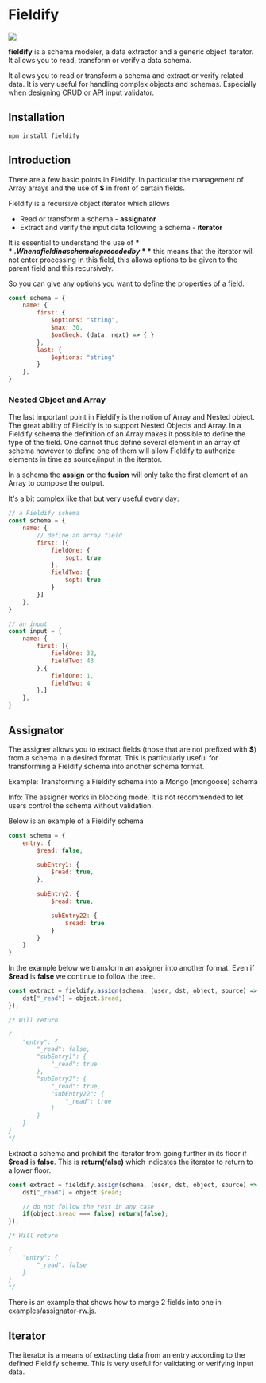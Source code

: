 # Fieldify

[![][travis-build-img]][travis-build-url]

**fieldify** is a schema modeler, a data extractor and a generic object iterator. It allows you to read, transform or verify a data schema.

It allows you to read or transform a schema and extract or verify related data. It is very useful for handling complex objects and schemas. Especially when designing CRUD or API input validator.

## Installation

```
npm install fieldify
```

## Introduction

There are a few basic points in Fieldify. In particular the management of Array arrays and the use of **$** in front of certain fields.

Fieldify is a recursive object iterator which allows

* Read or transform a schema - **assignator**
* Extract and verify the input data following a schema - **iterator**

It is essential to understand the use of **$**. When a field in a schema is preceded by **$** this means that the iterator will not enter processing in this field, this allows options to be given to the parent field and this recursively.

So you can give any options you want to define the properties of a field.

```js
const schema = {
	name: {
		first: {
			$options: "string",
			$max: 30,
			$onCheck: (data, next) => { }
		},
		last: {
			$options: "string"
		}
	},
}
```

### Nested Object and Array

The last important point in Fieldify is the notion of Array and Nested object. The great ability of Fieldify is to support Nested Objects and Array. In a Fieldify schema the definition of an Array makes it possible to define the type of the field. One cannot thus define several element in an array of schema however to define one of them will allow Fieldify to authorize elements in time as source/input in the iterator.


In a schema the **assign** or the **fusion** will only take the first element of an Array to compose the output.

It's a bit complex like that but very useful every day:

```js
// a Fieldify schema
const schema = {
	name: {
		// define an array field
		first: [{
			fieldOne: {
				$opt: true
			},
			fieldTwo: {
				$opt: true
			}
		}]
	},
}

// an input
const input = {
	name: {
		first: [{
			fieldOne: 32,
			fieldTwo: 43
		},{
			fieldOne: 1,
			fieldTwo: 4
		},]
	},
}

```

## Assignator

The assigner allows you to extract fields (those that are not prefixed with **$**) from a schema in a desired format. This is particularly useful for transforming a Fieldify schema into another schema format.

Example: Transforming a Fieldify schema into a Mongo (mongoose) schema

Info: The assigner works in blocking mode. It is not recommended to let users control the schema without validation.

Below is an example of a Fieldify schema

```js
const schema = {
    entry: {
        $read: false,

        subEntry1: {
            $read: true,
        },

        subEntry2: {
            $read: true,

            subEntry22: {
                $read: true
            }
        }
    }
}
```

In the example below we transform an assigner into another format. Even if **$read** is **false** we continue to follow the tree.

```js
const extract = fieldify.assign(schema, (user, dst, object, source) => {
	dst["_read"] = object.$read;
});

/* Will return

{
	"entry": {
		"_read": false,
		"subEntry1": {
			"_read": true
		},
		"subEntry2": {
			"_read": true,
			"subEntry22": {
				"_read": true
			}
		}
	}
}
*/
```

Extract a schema and prohibit the iterator from going further in its floor if **$read** is **false**. This is **return(false)** which indicates the iterator to return to a lower floor.

```js
const extract = fieldify.assign(schema, (user, dst, object, source) => {
	dst["_read"] = object.$read;

	// do not follow the rest in any case
	if(object.$read === false) return(false);
});

/* Will return

{
	"entry": {
		"_read": false
	}
}
*/
```

There is an example that shows how to merge 2 fields into one in examples/assignator-rw.js.

## Iterator

The iterator is a means of extracting data from an entry according to the defined Fieldify scheme. This is very useful for validating or verifying input data.


[travis-build-img]: https://api.travis-ci.org/mykiimike/fieldify.png
[travis-build-url]: https://travis-ci.org/mykiimike/fieldify